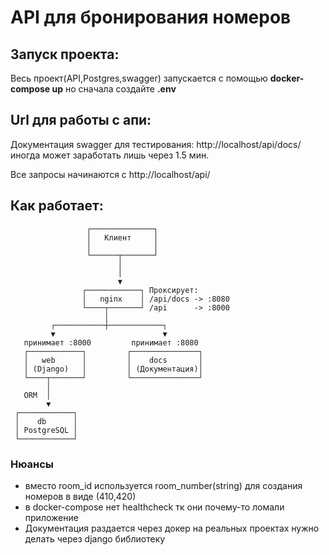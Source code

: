 # API для бронирования номеров
## Запуск проекта:
Весь проект(API,Postgres,swagger) запускается с помощью
__docker-compose up__ но сначала создайте __.env__
## Url для работы с апи:
Документация swagger для тестирования: http://localhost/api/docs/ \
иногда может заработать лишь через 1.5 мин.

Все запросы начинаются с http://localhost/api/
## Как работает:
````
                 ┌──────────────┐
                 │   Клиент     │
                 │              │
                 └──────┬───────┘
                        │
                        │ 
                        ▼ 
                ┌────────────┐ Проксирует:
                │   nginx    │ /api/docs -> :8080
                └────┬───────┘ /api      -> :8000
                     │
         ┌───────────┼────────────┐
         ▼                        ▼
   принимает :8000         принимает :8080
   ┌────────────┐         ┌───────────────┐
   │   web      │         │    docs       │
   │ (Django)   │         │ (Документация)│ 
   └────┬───────┘         └───────────────┘
        │
   ORM  │
        ▼
 ┌────────────┐
 │    db      │
 │ PostgreSQL │
 └────────────┘
````
### Нюансы
* вместо room_id используется room_number(string) для создания номеров в виде (410,420)
* в docker-compose нет healthcheck тк они почему-то ломали приложение
* Документация раздается через докер на реальных проектах нужно делать через django библиотеку
